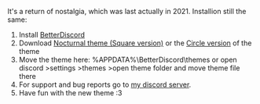It's a return of nostalgia, which was last actually in 2021.
Installion still the same:
1. Install [BetterDiscord](https://betterdiscord.net)
2. Download [Nocturnal theme (Square version)](https://github.com/VeivVovi15022007/Nocturnal-Discord-theme/releases/download/O3.0.1/nocturnal-square.theme.css) or the [Circle version](https://github.com/VeivVovi15022007/Nocturnal-Discord-theme/releases/download/O3.0.1/nocturnal-circle.theme.css) of the theme
3. Move the theme here: %APPDATA%\BetterDiscord\themes or open discord >settings >themes >open theme folder and move theme file there
4. For support and bug reports go to [my discord server](https://discord.gg/7GTyYnD7Ke).
5. Have fun with the new theme :3
